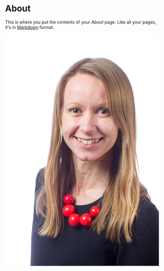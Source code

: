 # About

This is where you put the contents of your *About* page. Like all your pages, it's in [Markdown](https://guides.github.com/features/mastering-markdown/) format.

![OmaKuva](images/OmaKuvaVTT2.jpg)
